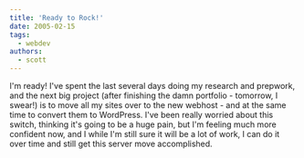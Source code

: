 ```yaml
---
title: 'Ready to Rock!'
date: 2005-02-15
tags:
  - webdev
authors:
  - scott
---
```


I'm ready! I've spent the last several days doing my research and prepwork, and the next big project (after finishing the damn portfolio - tomorrow, I swear!) is to move all my sites over to the new webhost - and at the same time to convert them to WordPress. I've been really worried about this switch, thinking it's going to be a huge pain, but I'm feeling much more confident now, and I while I'm still sure it will be a lot of work, I can do it over time and still get this server move accomplished.
